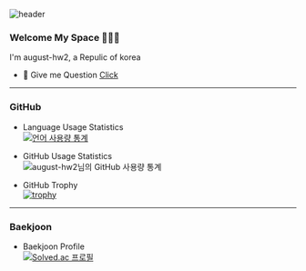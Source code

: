 ![header](https://capsule-render.vercel.app/api?type=slice&color=F8E2CF&height=150&text=august-hw2&fontSize=50&fontColor=black)

### Welcome My Space 👋👋👋

I'm august-hw2, a Repulic of korea
<!-- - 🤙 This is my [Blog](https://blog.naver.com/august_hw2)--> 
- 💬 Give me Question [Click](https://github.com/august-hw2/august-hw2/issues) 

---
### GitHub

- Language Usage Statistics    
[![언어 사용량 통계](https://github-readme-stats.vercel.app/api/top-langs/?username=august-hw2&layout=compact)](https://github.com/august-hw2)

- GitHub Usage Statistics    
![august-hw2님의 GitHub 사용량 통계](https://github-readme-stats.vercel.app/api?username=august-hw2&hide=contribs,issues)

- GitHub Trophy    
[![trophy](https://github-profile-trophy.vercel.app/?username=august-hw2&theme=flat&column=7)](https://github.com/ryo-ma/github-profile-trophy)

---
    
### Baekjoon
- Baekjoon Profile    
[![Solved.ac 프로필](http://mazassumnida.wtf/api/v2/generate_badge?boj=jhwon0812)](https://solved.ac/jhwon0812)
